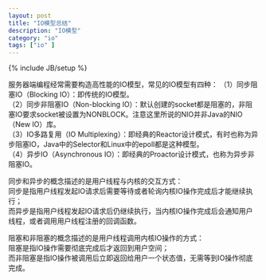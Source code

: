 ```yaml
---
layout: post
title: "IO模型总结"
description: "IO模型"
category: "io"
tags: ["io" ]
---
```


{% include JB/setup %}

服务器端编程经常需要构造高性能的IO模型，常见的IO模型有四种：
（1）同步阻塞IO（Blocking IO）：即传统的IO模型。  
（2）同步非阻塞IO（Non-blocking IO）：默认创建的socket都是阻塞的，非阻塞IO要求socket被设置为NONBLOCK。注意这里所说的NIO并非Java的NIO（New IO）库。  
（3）IO多路复用（IO Multiplexing）：即经典的Reactor设计模式，有时也称为异步阻塞IO，Java中的Selector和Linux中的epoll都是这种模型。  
（4）异步IO（Asynchronous IO）：即经典的Proactor设计模式，也称为异步非阻塞IO。  

同步和异步的概念描述的是用户线程与内核的交互方式：  
同步是指用户线程发起IO请求后需要等待或者轮询内核IO操作完成后才能继续执行；    
而异步是指用户线程发起IO请求后仍继续执行，当内核IO操作完成后会通知用户线程，或者调用用户线程注册的回调函数。  

阻塞和非阻塞的概念描述的是用户线程调用内核IO操作的方式：  
阻塞是指IO操作需要彻底完成后才返回到用户空间；  
而非阻塞是指IO操作被调用后立即返回给用户一个状态值，无需等到IO操作彻底完成。
